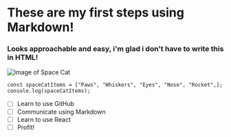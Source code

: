# These are my first steps using Markdown!

### Looks approachable and easy, i'm glad i don't have to write this in HTML!

![Image of Space Cat](https://mystickermania.com/cdn/stickers/cute-cats/cat-space-rocket-512x512.png)

```
const spaceCatItems = ["Paws", "Whiskers", "Eyes", "Nose", "Rocket",];
console.log(spaceCatItems);
```

- [ ] Learn to use GitHub
- [ ] Communicate using Markdown
- [ ] Learn to use React
- [ ] Profit!
